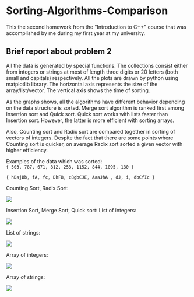 # Sorting-Algorithms-Comparison
This the second homework from the "Introduction to C++" course that was accomplished by me during my first year at my university.
## Brief report about problem 2  	 	 
All the data is generated by special functions. The collections consist either from integers or strings at most of length three digits or 20 letters (both small and capitals) respectively. All the plots are drawn by python using matplotlib library. The horizontal axis represents the size of the array/list/vector. The vertical axis shows the time of sorting. 

As the graphs shows, all the algorithms have different behavior depending on the data structure is sorted. Merge sort algorithm is ranked first among Insertion sort and Quick sort. Quick sort works with lists faster than Insertion sort. However, the latter is more efficient with sorting arrays. 

Also, Counting sort and Radix sort are compared together in sorting of vectors of integers. Despite the fact that there are some points where Counting sort is quicker, on average Radix sort sorted a given vector with higher efficiency. 
 
Examples of the data which was sorted:  
```{ 503, 787, 671, 812, 253, 1152, 844, 1095, 130 } ```

```{ hDajBb, fA, fc, DhFB, cBgbCJE, AaaJhA , dJ, i, dbCfIc } ```

Counting Sort, Radix Sort: 

![](https://github.com/DKarz/readme-media/blob/master/ads1-hw2%20(4).png?raw=true)

Insertion Sort, Merge Sort, Quick sort: 
List of integers: 

![](https://github.com/DKarz/readme-media/blob/master/ads1-hw2%20(2).png?raw=true)
 
List of strings:

![](https://github.com/DKarz/readme-media/blob/master/ads1-hw2%20(3).png?raw=true)

Array of integers: 

![](https://github.com/DKarz/readme-media/blob/master/ads1-hw2%20(5).png?raw=true)

Array of strings: 

![](https://github.com/DKarz/readme-media/blob/master/ads1-hw2%20(1).png?raw=true)
